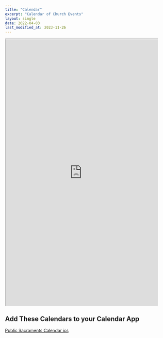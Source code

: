 ```yaml
---
title: "Calendar"
excerpt: "Calendar of Church Events"
layout: single
date: 2022-04-03
last_modified_at: 2023-11-26
---
```


<!-- This embedded HTML snippet is used to dynamically size the Embedded Calendar -->
<head>
<style>
.responsiveCal { position: relative; padding-bottom: 175%; height: 0; overflow: hidden; }
.responsiveCal iframe { position: absolute; top:0; left: 0; width: 100%; height: 100%; }
</style>
</head>
<div class="responsiveCal">
<iframe
    src="https://calendar.google.com/calendar/embed?height=600&wkst=1&bgcolor=%23ffffff&ctz=America%2FChicago&mode=AGENDA&src=ZDllNGZlNGQxMzRiNjI4MWM0ZTcyZjQxODcwZmZlMzEyMmRlMTI5MTliMmI0MjI4NjgyMDE0MTMyZjBhYTFhN0Bncm91cC5jYWxlbmRhci5nb29nbGUuY29t&color=%230B8043"
    style="border:solid 1px #777"
    width="800"
    height="600"
    frameborder="0"
    scrolling="no"
></iframe>
</div>

## Add These Calendars to your Calendar App

[Public Sacraments Calendar ics](https://calendar.google.com/calendar/ical/d9e4fe4d134b6281c4e72f41870ffe3122de12919b2b4228682014132f0aa1a7%40group.calendar.google.com/public/basic.ics)
